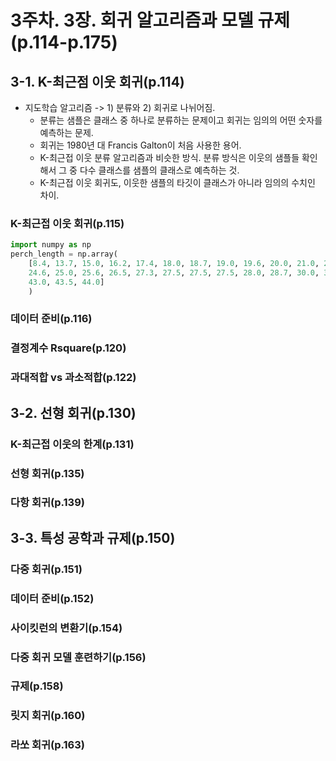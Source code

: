 # 3주차. 3장. 회귀 알고리즘과 모델 규제(p.114-p.175)

## 3-1. K-최근점 이웃 회귀(p.114)
- 지도학습 알고리즘 -> 1\) 분류와 2\) 회귀로 나뉘어짐.
  - 분류는 샘플은 클래스 중 하나로 분류하는 문제이고 회귀는 임의의 어떤 숫자를 예측하는 문제.
  - 회귀는 1980년 대 Francis Galton이 처음 사용한 용어.
  - K-최근접 이웃 분류 알고리즘과 비슷한 방식. 분류 방식은 이웃의 샘플들 확인해서 그 중 다수 클래스를 샘플의 클래스로 예측하는 것.
  - K-최근접 이웃 회귀도, 이웃한 샘플의 타깃이 클래스가 아니라 임의의 수치인 차이.

### K-최근접 이웃 회귀(p.115)
```python
import numpy as np
perch_length = np.array(
    [8.4, 13.7, 15.0, 16.2, 17.4, 18.0, 18.7, 19.0, 19.6, 20.0, 21.0, 21.0, 21.0, 21.3, 22.0, 22.0, 22.0, 22.0, 22.0, 22.5, 22.5, 22.7, 23.0, 23.5, 24.0, 24.0,
    24.6, 25.0, 25.6, 26.5, 27.3, 27.5, 27.5, 27.5, 28.0, 28.7, 30.0, 32.8, 34.5, 35.0, 36.5, 36.0, 37.0, 37.0, 39.0, 39.0, 39.0, 40.0, 40.0, 40.0, 40.0, 42.0, 43.0,
    43.0, 43.5, 44.0]
    )
```
### 데이터 준비(p.116)
### 결정계수 Rsquare(p.120)
### 과대적합 vs 과소적합(p.122)

## 3-2. 선형 회귀(p.130)
### K-최근접 이웃의 한계(p.131)
### 선형 회귀(p.135)
### 다항 회귀(p.139)

## 3-3. 특성 공학과 규제(p.150)
### 다중 회귀(p.151)
### 데이터 준비(p.152)
### 사이킷런의 변환기(p.154)
### 다중 회귀 모델 훈련하기(p.156)
### 규제(p.158)
### 릿지 회귀(p.160)
### 라쏘 회귀(p.163)
